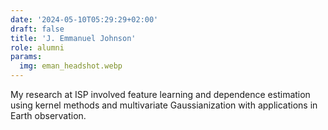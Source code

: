 ```yaml
---
date: '2024-05-10T05:29:29+02:00'
draft: false
title: 'J. Emmanuel Johnson'
role: alumni
params:
  img: eman_headshot.webp
---
```


My research at ISP involved feature learning and dependence estimation using kernel methods and multivariate Gaussianization with applications in Earth observation.
